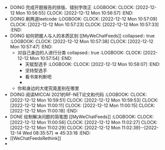 - DOING 完成开题报告的排版、错别字改正
  :LOGBOOK:
  CLOCK: [2022-12-12 Mon 10:56:55]
  CLOCK: [2022-12-12 Mon 10:56:57]
  :END:
- DOING  刷两道leetcode
  :LOGBOOK:
  CLOCK: [2022-12-12 Mon 10:57:09]
  CLOCK: [2022-12-12 Mon 10:57:23]
  CLOCK: [2022-12-12 Mon 10:57:33]
  :END:
- DOING 如何把握人与人的本质区别 [[MyWeChatFeeds]]
  collapsed:: true
  :LOGBOOK:
  CLOCK: [2022-12-12 Mon 10:57:38]
  CLOCK: [2022-12-12 Mon 10:57:47]
  :END:
	- 对自己身边的人进行分类
	  collapsed:: true
	  :LOGBOOK:
	  CLOCK: [2022-12-12 Mon 10:57:54]
	  :END:
		- 天赋型选手
		  :LOGBOOK:
		  CLOCK: [2022-12-12 Mon 10:58:07]
		  :END:
		- 坚持型选手
		- 看书来判断吧
		-
	- 你和身边的大佬究竟差别在哪里
- DOING 阅读MICCAI 2021的RF-NET论文和代码
  :LOGBOOK:
  CLOCK: [2022-12-12 Mon 10:59:51]
  CLOCK: [2022-12-12 Mon 10:59:53]
  CLOCK: [2022-12-12 Mon 11:00:11]
  CLOCK: [2022-12-12 Mon 11:00:15]
  CLOCK: [2022-12-12 Mon 11:00:18]
  :END:
- DONE 绘制解决问题的简笔图 [[MyWeChatFeeds]]
  :LOGBOOK:
  CLOCK: [2022-12-12 Mon 11:00:56]
  CLOCK: [2022-12-12 Mon 11:02:27]
  CLOCK: [2022-12-12 Mon 11:02:29]
  CLOCK: [2022-12-12 Mon 11:02:39]--[2022-12-14 Wed 08:35:57] =>  45:33:18
  :END:
- [[WeChatFeedsRethink]]
-